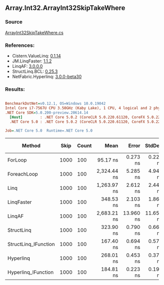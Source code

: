 ﻿## Array.Int32.ArrayInt32SkipTakeWhere

### Source
[ArrayInt32SkipTakeWhere.cs](../LinqBenchmarks/Array/Int32/ArrayInt32SkipTakeWhere.cs)

### References:
- Cistern.ValueLinq: [0.1.14](https://www.nuget.org/packages/Cistern.ValueLinq/0.1.14)
- JM.LinqFaster: [1.1.2](https://www.nuget.org/packages/JM.LinqFaster/1.1.2)
- LinqAF: [3.0.0.0](https://www.nuget.org/packages/LinqAF/3.0.0.0)
- StructLinq.BCL: [0.25.3](https://www.nuget.org/packages/StructLinq.BCL/0.25.3)
- NetFabric.Hyperlinq: [3.0.0-beta30](https://www.nuget.org/packages/NetFabric.Hyperlinq/3.0.0-beta30)

### Results:
``` ini

BenchmarkDotNet=v0.12.1, OS=Windows 10.0.19042
Intel Core i7-7567U CPU 3.50GHz (Kaby Lake), 1 CPU, 4 logical and 2 physical cores
.NET Core SDK=5.0.200-preview.20614.14
  [Host]        : .NET Core 5.0.2 (CoreCLR 5.0.220.61120, CoreFX 5.0.220.61120), X64 RyuJIT
  .NET Core 5.0 : .NET Core 5.0.2 (CoreCLR 5.0.220.61120, CoreFX 5.0.220.61120), X64 RyuJIT

Job=.NET Core 5.0  Runtime=.NET Core 5.0  

```
|               Method | Skip | Count |        Mean |     Error |    StdDev | Ratio | RatioSD |  Gen 0 | Gen 1 | Gen 2 | Allocated |
|--------------------- |----- |------ |------------:|----------:|----------:|------:|--------:|-------:|------:|------:|----------:|
|              ForLoop | 1000 |   100 |    95.17 ns |  0.273 ns |  0.228 ns |  1.00 |    0.00 |      - |     - |     - |         - |
|          ForeachLoop | 1000 |   100 | 2,324.44 ns |  5.285 ns |  4.944 ns | 24.42 |    0.08 | 0.0153 |     - |     - |      32 B |
|                 Linq | 1000 |   100 | 1,263.97 ns |  2.612 ns |  2.443 ns | 13.28 |    0.03 | 0.0725 |     - |     - |     152 B |
|           LinqFaster | 1000 |   100 |   348.53 ns |  2.103 ns |  1.864 ns |  3.66 |    0.02 | 0.7153 |     - |     - |    1496 B |
|               LinqAF | 1000 |   100 | 2,683.21 ns | 13.960 ns | 11.658 ns | 28.19 |    0.15 |      - |     - |     - |         - |
|           StructLinq | 1000 |   100 |   323.90 ns |  0.790 ns |  0.660 ns |  3.40 |    0.01 | 0.0458 |     - |     - |      96 B |
| StructLinq_IFunction | 1000 |   100 |   167.40 ns |  0.694 ns |  0.579 ns |  1.76 |    0.01 |      - |     - |     - |         - |
|            Hyperlinq | 1000 |   100 |   268.01 ns |  0.453 ns |  0.379 ns |  2.82 |    0.01 |      - |     - |     - |         - |
|  Hyperlinq_IFunction | 1000 |   100 |   184.81 ns |  0.223 ns |  0.197 ns |  1.94 |    0.00 |      - |     - |     - |         - |
